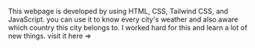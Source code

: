 This webpage is developed by using HTML, CSS, Tailwind CSS, and JavaScript. you can use it to know every city's weather and also aware which country this city belongs to.
I worked hard for this and learn a lot of new things.
visit it here =>
